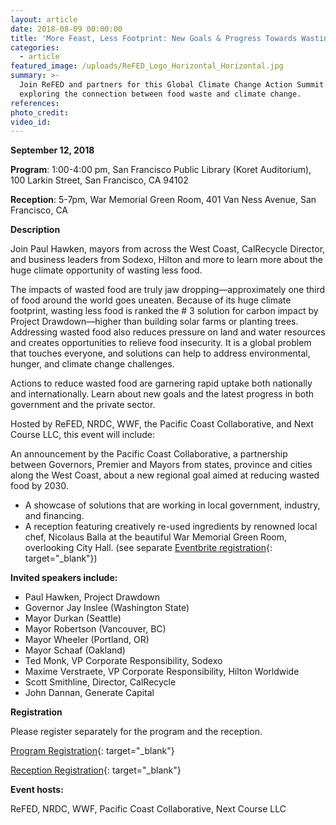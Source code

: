 ```yaml
---
layout: article
date: 2018-08-09 00:00:00
title: 'More Feast, Less Footprint: New Goals & Progress Towards Wasting Less Food'
categories:
  - article
featured_image: /uploads/ReFED_Logo_Horizontal_Horizontal.jpg
summary: >-
  Join ReFED and partners for this Global Climate Change Action Summit event
  exploring the connection between food waste and climate change.
references:
photo_credit:
video_id:
---
```


**September 12, 2018**

**Program**: 1:00-4:00 pm, San Francisco Public Library (Koret Auditorium), 100 Larkin Street, San Francisco, CA 94102

**Reception**: 5-7pm, War Memorial Green Room, 401 Van Ness Avenue, San Francisco, CA

**Description**

Join Paul Hawken, mayors from across the West Coast, CalRecycle Director, and business leaders from Sodexo, Hilton and more to learn more about the huge climate opportunity of wasting less food.

The impacts of wasted food are truly jaw dropping—approximately one third of food around the world goes uneaten. Because of its huge climate footprint, wasting less food is ranked the # 3 solution for carbon impact by Project Drawdown—higher than building solar farms or planting trees. Addressing wasted food also reduces pressure on land and water resources and creates opportunities to relieve food insecurity. It is a global problem that touches everyone, and solutions can help to address environmental, hunger, and climate change challenges.

Actions to reduce wasted food are garnering rapid uptake both nationally and internationally. Learn about new goals and the latest progress in both government and the private sector.

Hosted by ReFED, NRDC, WWF, the Pacific Coast Collaborative, and Next Course LLC, this event will include:

An announcement by the Pacific Coast Collaborative, a partnership between Governors, Premier and Mayors from states, province and cities along the West Coast, about a new regional goal aimed at reducing wasted food by 2030.

* A showcase of solutions that are working in local government, industry, and financing.
* A reception featuring creatively re-used ingredients by renowned local chef, Nicolaus Balla at the beautiful War Memorial Green Room, overlooking City Hall. (see separate [Eventbrite registration](https://www.eventbrite.com/e/more-feast-less-footprint-reception-tickets-49154553593){: target="_blank"})

**Invited speakers include:**

* Paul Hawken, Project Drawdown
* Governor Jay Inslee (Washington State)
* Mayor Durkan (Seattle)
* Mayor Robertson (Vancouver, BC)
* Mayor Wheeler (Portland, OR)
* Mayor Schaaf (Oakland)
* Ted Monk, VP Corporate Responsibility, Sodexo
* Maxime Verstraete, VP Corporate Responsibility, Hilton Worldwide
* Scott Smithline, Director, CalRecycle
* John Dannan, Generate Capital

**Registration**

Please register separately for the program and the reception.

[Program Registration](https://www.eventbrite.com/e/more-feast-less-footprint-new-goals-progress-towards-wasting-less-food-tickets-49154133336){: target="_blank"}

[Reception Registration](https://www.eventbrite.com/e/more-feast-less-footprint-reception-tickets-49154553593){: target="_blank"}

**Event hosts:**

ReFED, NRDC, WWF, Pacific Coast Collaborative, Next Course LLC
